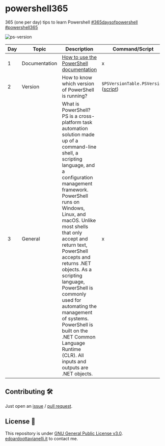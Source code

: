 # powershell365
365 (one per day) tips to learn Powershell [#365daysofpowershell](https://twitter.com/search?q=365daysofpowershell) [#powershell365](https://twitter.com/search?q=powershell365)

![ps-version](https://github.com/edoardottt/images/blob/main/powershell365/ps-version.svg)

| Day | Topic | Description | Command/Script | Tweet | References |
| ----------- | -------- | ----------- | -------- | --------- | --------- |
| 1 | Documentation | [How to use the PowerShell documentation](https://docs.microsoft.com/en-us/powershell/scripting/how-to-use-docs?view=powershell-7.1) | x | [tweet](https://twitter.com/edoardottt2/status/1430935729346056197) | [[1]](https://docs.microsoft.com/en-us/powershell/scripting/how-to-use-docs?view=powershell-7.1) |
| 2 | Version | How to know which version of PowerShell is running? | `$PSVersionTable.PSVersion` ([script](https://github.com/edoardottt/powershell365/blob/main/scripts/day002)) | [tweet](https://twitter.com/edoardottt2/status/1431254758170537985) | [[1]](https://docs.microsoft.com/en-us/powershell/scripting/how-to-use-docs?view=powershell-7.1) |
| 3 | General | What is PowerShell? PS is a cross-platform task automation solution made up of a command-line shell, a scripting language, and a configuration management framework. PowerShell runs on Windows, Linux, and macOS. Unlike most shells that only accept and return text, PowerShell accepts and returns .NET objects. As a scripting language, PowerShell is commonly used for automating the management of systems.  PowerShell is built on the .NET Common Language Runtime (CLR). All inputs and outputs are .NET objects. | x | [tweet](https://twitter.com/edoardottt2/status/1431613332683960324) | [[1]](https://docs.microsoft.com/en-us/powershell/scripting/overview?view=powershell-7.1) |


Contributing 🛠
-------

Just open an [issue](https://github.com/edoardottt/powershell365/issues) / [pull request](https://github.com/edoardottt/powershell365/pulls).


License 📝
-------

This repository is under [GNU General Public License v3.0](https://github.com/edoardottt/powershell365/blob/main/LICENSE).  
[edoardoottavianelli.it](https://www.edoardoottavianelli.it) to contact me.
